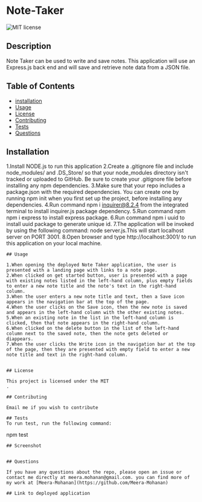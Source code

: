# Note-Taker
  ![MIT license](https://img.shields.io/badge/license-MIT-blue)
  ## Description 
  
  
Note Taker can be used to write and save notes. This application will use an Express.js back end and will save and retrieve note data from a JSON file. 

  ## Table of Contents
  * [installation](#installation)
  * [Usage](#usage)
  * [License](#license)
  * [Contributing](#contributing)
  * [Tests](#tests)
  * [Questions](#questions)
  
  ## Installation
1.Install NODE.js to run this application
2.Create a .gitignore file and include node_modules/ and .DS_Store/ so that your node_modules directory isn't tracked or uploaded to GitHub. Be sure to create your .gitignore file before installing any npm dependencies.
3.Make sure that your repo includes a package.json with the required dependencies. You can create one by running npm init when you first set up the project, before installing any dependencies.
4.Run command npm i inquirer@8.2.4 from the integrated terminal to install inquirer.js package dependency.
5.Run command npm npm i express to install express package.
6.Run command npm i uuid to install uuid package to generate unique id.
7.The application will be invoked by using the following command: node server.js.This will start localhost server on PORT 3001.
8.Open browser and type http://localhost:3001/ to run this application on your local machine.
  ```
  ## Usage
  
1.When opening the deployed Note Taker application, the user is presented with a landing page with links to a note page.
2.When clicked on get started button, user is presented with a page with existing notes listed in the left-hand column, plus empty fields to enter a new note title and the note's text in the right-hand column.
3.When the user enters a new note title and text, then a Save icon appears in the navigation bar at the top of the page.
4.When the user clicks on the Save icon, then the new note is saved and appears in the left-hand column with the other existing notes.
5.When an existing note in the list in the left-hand column is clicked, then that note appears in the right-hand column.
6.When clicked on the delete button in the list of the left-hand column next to the saved note, then the note gets deleted or diappears.
7.When the user clicks the Write icon in the navigation bar at the top of the page, then they are presented with empty field to enter a new note title and text in the right-hand column.


  ## License
  
This project is licensed under the MIT
.

  ## Contributing
  
Email me if you wish to contribute

  ## Tests
  To run test, run the following command:
  ```
  npm test
  ```
  ## Screenshot


  ## Questions
 
 If you have any questions about the repo, please open an issue or contact me directly at meera.mohanan@gmail.com. you can find more of my work at [Meera-Mohanan](https://github.com/Meera-Mohanan)

 ## Link to deployed application